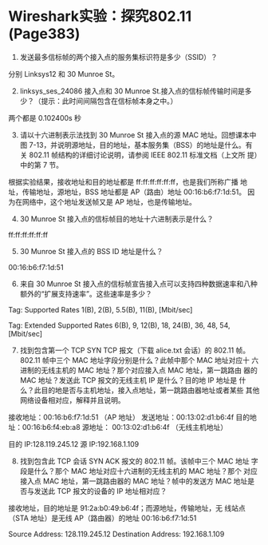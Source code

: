 # Wireshark实验：探究802.11 (Page383)

1. 发送最多信标帧的两个接入点的服务集标识符是多少（SSID）？

分别 Linksys12 和 30 Munroe St。

2. linksys_ses_24086 接入点和 30 Munroe St.接入点的信标帧传输时间是多少？（提示：此时间间隔包含在信标帧本身之中。）

两个都是 0.102400s 秒

3. 请以十六进制表示法找到 30 Munroe St 接入点的源 MAC 地址。回想课本中
图 7-13，并说明源地址，目的地址，基本服务集（BSS）的地址是什么。有
关 802.11 帧结构的详细讨论说明，请参阅 IEEE 802.11 标准文档（上文所
提）中的第 7 节。

根据实验结果，接收地址和目的地址都是 ff:ff:ff:ff:ff:ff，也是我们所称广播
地址，传输地址，源地址，BSS 地址都是 AP（路由）地址 00:16:b6:f7:1d:51。
因为在网络中，这个地址发送帧又是 AP 地址，也是传输地址。

4. 30 Munroe St 接入点的信标帧目的地址十六进制表示是什么？

ff:ff:ff:ff:ff:ff

5. 30 Munroe St 接入点的 BSS ID 地址是什么？

00:16:b6:f7:1d:51

6. 来自 30 Munroe St 接入点的信标帧宣告接入点可以支持四种数据速率和八种额外的“扩展支持速率”。这些速率是多少？

Tag: Supported Rates 1(B), 2(B), 5.5(B), 11(B), [Mbit/sec]

Tag: Extended Supported Rates 6(B), 9, 12(B), 18, 24(B), 36, 48, 54, [Mbit/sec]

7. 找到包含第一个 TCP SYN TCP 报文（下载 alice.txt 会话）的 802.11 帧。
802.11 帧中三个 MAC 地址字段分别是什么？此帧中那个 MAC 地址对应十
六进制的无线主机的 MAC 地址？那个对应接入点 MAC 地址，第一跳路由
器的 MAC 地址？发送此 TCP 报文的无线主机 IP 是什么？目的地 IP 地址是
什么？此目的地是否与主机地址，接入点地址，第一跳路由器地址或者某些
其他网络设备相对应，解释并且说明。

接收地址：00:16:b6:f7:1d:51 （AP 地址）
发送地址：00:13:02:d1:b6:4f
目的地址：00:16:b6:f4:eb:a8
源地址： 00:13:02:d1:b6:4f （无线主机地址）

目的 IP:128.119.245.12
源 IP:192.168.1.109

8. 找到包含此 TCP 会话 SYN ACK 报文的 802.11 帧。该帧中三个 MAC 地址
字段是什么？那个 MAC 地址对应十六进制的无线主机的 MAC 地址？那个
对应接入点 MAC 地址，第一跳路由器的 MAC 地址？帧中的发送方 MAC
地址是否与发送此 TCP 报文的设备的 IP 地址相对应？

接收地址，目的地址是 91:2a:b0:49:b6:4f；而源地址，传输地址，无
线站点（STA 地址）是无线 AP（路由器）的地址 00:16:b6:f7:1d:51

Source Address: 128.119.245.12
Destination Address: 192.168.1.109
